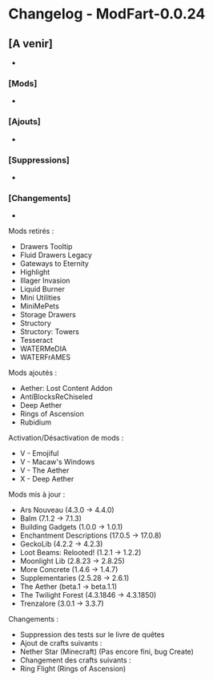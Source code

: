 # Changelog - ModFart-0.0.24

## [A venir]

-

### [Mods]

-

### [Ajouts]

-

### [Suppressions]

-

### [Changements]

-

Mods retirés :

- Drawers Tooltip
- Fluid Drawers Legacy
- Gateways to Eternity
- Highlight
- Illager Invasion
- Liquid Burner
- Mini Utilities
- MiniMePets
- Storage Drawers
- Structory
- Structory: Towers
- Tesseract
- WATERMeDIA
- WATERFrAMES

Mods ajoutés :

- Aether: Lost Content Addon
- AntiBlocksReChiseled
- Deep Aether
- Rings of Ascension
- Rubidium

Activation/Désactivation de mods :

- V - Emojiful
- V - Macaw's Windows
- V - The Aether
- X - Deep Aether

Mods mis à jour :

- Ars Nouveau (4.3.0 -> 4.4.0)
- Balm (7.1.2 -> 7.1.3)
- Building Gadgets (1.0.0 -> 1.0.1)
- Enchantment Descriptions (17.0.5 -> 17.0.8)
- GeckoLib (4.2.2 -> 4.2.3)
- Loot Beams: Relooted! (1.2.1 -> 1.2.2)
- Moonlight Lib (2.8.23 -> 2.8.25)
- More Concrete (1.4.6 -> 1.4.7)
- Supplementaries (2.5.28 -> 2.6.1)
- The Aether (beta.1 -> beta.1.1)
- The Twilight Forest (4.3.1846 -> 4.3.1850)
- Trenzalore (3.0.1 -> 3.3.7)

Changements :

- Suppression des tests sur le livre de quêtes
- Ajout de crafts suivants :
- Nether Star (Minecraft) (Pas encore fini, bug Create)
- Changement des crafts suivants :
- Ring Flight (Rings of Ascension)
